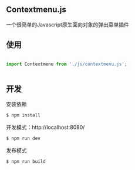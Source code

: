 ## Contextmenu.js

一个很简单的Javascript原生面向对象的弹出菜单插件

## 使用
```js

import Contextmenu from './js/contextmenu.js';



```
## 开发

安装依赖
```sh
$ npm install
```

开发模式：http://localhost:8080/
```sh
$ npm run dev
```

发布模式
```sh
$ npm run build
```
